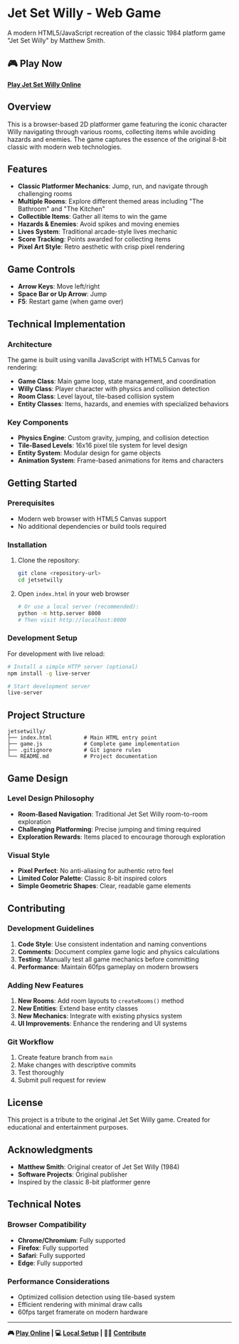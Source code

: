# Jet Set Willy - Web Game

A modern HTML5/JavaScript recreation of the classic 1984 platform game "Jet Set Willy" by Matthew Smith.

## 🎮 Play Now

**[Play Jet Set Willy Online](https://jetsetwilly-production.up.railway.app)**

## Overview

This is a browser-based 2D platformer game featuring the iconic character Willy navigating through various rooms, collecting items while avoiding hazards and enemies. The game captures the essence of the original 8-bit classic with modern web technologies.

## Features

- **Classic Platformer Mechanics**: Jump, run, and navigate through challenging rooms
- **Multiple Rooms**: Explore different themed areas including "The Bathroom" and "The Kitchen"
- **Collectible Items**: Gather all items to win the game
- **Hazards & Enemies**: Avoid spikes and moving enemies
- **Lives System**: Traditional arcade-style lives mechanic
- **Score Tracking**: Points awarded for collecting items
- **Pixel Art Style**: Retro aesthetic with crisp pixel rendering

## Game Controls

- **Arrow Keys**: Move left/right
- **Space Bar or Up Arrow**: Jump
- **F5**: Restart game (when game over)

## Technical Implementation

### Architecture

The game is built using vanilla JavaScript with HTML5 Canvas for rendering:

- **Game Class**: Main game loop, state management, and coordination
- **Willy Class**: Player character with physics and collision detection
- **Room Class**: Level layout, tile-based collision system
- **Entity Classes**: Items, hazards, and enemies with specialized behaviors

### Key Components

- **Physics Engine**: Custom gravity, jumping, and collision detection
- **Tile-Based Levels**: 16x16 pixel tile system for level design
- **Entity System**: Modular design for game objects
- **Animation System**: Frame-based animations for items and characters

## Getting Started

### Prerequisites

- Modern web browser with HTML5 Canvas support
- No additional dependencies or build tools required

### Installation

1. Clone the repository:
   ```bash
   git clone <repository-url>
   cd jetsetwilly
   ```

2. Open `index.html` in your web browser
   ```bash
   # Or use a local server (recommended):
   python -m http.server 8000
   # Then visit http://localhost:8000
   ```

### Development Setup

For development with live reload:

```bash
# Install a simple HTTP server (optional)
npm install -g live-server

# Start development server
live-server
```

## Project Structure

```
jetsetwilly/
├── index.html          # Main HTML entry point
├── game.js             # Complete game implementation
├── .gitignore          # Git ignore rules
└── README.md           # Project documentation
```

## Game Design

### Level Design Philosophy

- **Room-Based Navigation**: Traditional Jet Set Willy room-to-room exploration
- **Challenging Platforming**: Precise jumping and timing required
- **Exploration Rewards**: Items placed to encourage thorough exploration

### Visual Style

- **Pixel Perfect**: No anti-aliasing for authentic retro feel
- **Limited Color Palette**: Classic 8-bit inspired colors
- **Simple Geometric Shapes**: Clear, readable game elements

## Contributing

### Development Guidelines

1. **Code Style**: Use consistent indentation and naming conventions
2. **Comments**: Document complex game logic and physics calculations
3. **Testing**: Manually test all game mechanics before committing
4. **Performance**: Maintain 60fps gameplay on modern browsers

### Adding New Features

1. **New Rooms**: Add room layouts to `createRooms()` method
2. **New Entities**: Extend base entity classes
3. **New Mechanics**: Integrate with existing physics system
4. **UI Improvements**: Enhance the rendering and UI systems

### Git Workflow

1. Create feature branch from `main`
2. Make changes with descriptive commits
3. Test thoroughly
4. Submit pull request for review

## License

This project is a tribute to the original Jet Set Willy game. Created for educational and entertainment purposes.

## Acknowledgments

- **Matthew Smith**: Original creator of Jet Set Willy (1984)
- **Software Projects**: Original publisher
- Inspired by the classic 8-bit platformer genre

## Technical Notes

### Browser Compatibility

- **Chrome/Chromium**: Fully supported
- **Firefox**: Fully supported  
- **Safari**: Fully supported
- **Edge**: Fully supported

### Performance Considerations

- Optimized collision detection using tile-based system
- Efficient rendering with minimal draw calls
- 60fps target framerate on modern hardware

---

**🎮 [Play Online](https://jetsetwilly-production.up.railway.app) | 💻 [Local Setup](#installation) | 🧑‍💻 [Contribute](#contributing)**